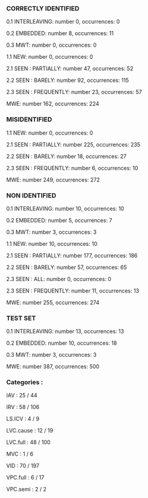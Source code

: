 ### CORRECTLY IDENTIFIED

0.1 INTERLEAVING: number 0, occurrences: 0

0.2 EMBEDDED: number 8, occurrences: 11

0.3 MWT: number 0, occurrences: 0

1.1 NEW: number 0, occurrences: 0

2.1 SEEN : PARTIALLY: number 47, occurrences: 52

2.2 SEEN : BARELY: number 92, occurrences: 115

2.3 SEEN : FREQUENTLY: number 23, occurrences: 57

MWE: number 162, occurrences: 224

### MISIDENTIFIED

1.1 NEW: number 0, occurrences: 0

2.1 SEEN : PARTIALLY: number 225, occurrences: 235

2.2 SEEN : BARELY: number 18, occurrences: 27

2.3 SEEN : FREQUENTLY: number 6, occurrences: 10

MWE: number 249, occurrences: 272

### NON IDENTIFIED

0.1 INTERLEAVING: number 10, occurrences: 10

0.2 EMBEDDED: number 5, occurrences: 7

0.3 MWT: number 3, occurrences: 3

1.1 NEW: number 10, occurrences: 10

2.1 SEEN : PARTIALLY: number 177, occurrences: 186

2.2 SEEN : BARELY: number 57, occurrences: 65

2.3 SEEN : ALL: number 0, occurrences: 0

2.3 SEEN : FREQUENTLY: number 11, occurrences: 13

MWE: number 255, occurrences: 274

### TEST SET

0.1 INTERLEAVING: number 13, occurrences: 13

0.2 EMBEDDED: number 10, occurrences: 18

0.3 MWT: number 3, occurrences: 3

MWE: number 387, occurrences: 500

### Categories : 

IAV		 : 25 / 44 

IRV		 : 58 / 106 

LS.ICV		 : 4 / 9 

LVC.cause		 : 12 / 19 

LVC.full		 : 48 / 100 

MVC		 : 1 / 6 

VID		 : 70 / 197 

VPC.full		 : 6 / 17 

VPC.semi		 : 2 / 2 


